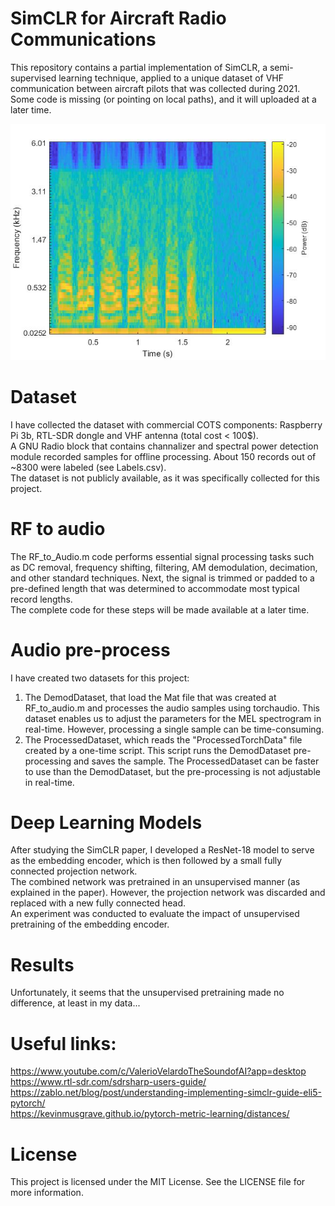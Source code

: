 # SimCLR for Aircraft Radio Communications
This repository contains a partial implementation of SimCLR, a semi-supervised learning technique,
applied to a unique dataset of VHF communication between aircraft pilots that was collected during 2021.  
Some code is missing (or pointing on local paths), and it will uploaded at a later time.

![Mel spectogram of an audio record, transmitted in the VHF band at 2021](https://github.com/zahilaty/FlightVHF/blob/main/Images/MelSpecExample.jpg)

# Dataset
I have collected the dataset with commercial COTS components: Raspberry Pi 3b, RTL-SDR dongle and VHF antenna (total cost < 100$).  
A GNU Radio block that contains channalizer and spectral power detection module recorded samples for offline processing. 
About 150 records out of ~8300 were labeled (see Labels.csv).  
The dataset is not publicly available, as it was specifically collected for this project.

# RF to audio
The RF_to_Audio.m code performs essential signal processing tasks such as DC removal,
frequency shifting, filtering, AM demodulation, decimation, and other standard techniques.
Next, the signal is trimmed or padded to a pre-defined length that was determined to accommodate
most typical record lengths.   
The complete code for these steps will be made available at a later time.

# Audio pre-process
I have created two datasets for this project:  
1) The DemodDataset, that load the Mat file that was created at RF_to_audio.m
and processes the audio samples using torchaudio. This dataset enables us to adjust
the parameters for the MEL spectrogram in real-time. However, processing a single sample
can be time-consuming.  
2) The ProcessedDataset, which reads the "ProcessedTorchData" file created by a one-time script.
This script runs the DemodDataset pre-processing and saves the sample.
The ProcessedDataset can be faster to use than the DemodDataset, 
but the pre-processing is not adjustable in real-time.

# Deep Learning Models
After studying the SimCLR paper, I developed a ResNet-18 model to serve as the embedding encoder,
which is then followed by a small fully connected projection network.  
The combined network was pretrained in an unsupervised manner (as explained in the paper).
However, the projection network was discarded and replaced with a new fully connected head.  
An experiment was conducted to evaluate the impact of unsupervised pretraining of the embedding encoder.

# Results
Unfortunately, it seems that the unsupervised pretraining made no difference,
at least in my data...

# Useful links:
https://www.youtube.com/c/ValerioVelardoTheSoundofAI?app=desktop  
https://www.rtl-sdr.com/sdrsharp-users-guide/  
https://zablo.net/blog/post/understanding-implementing-simclr-guide-eli5-pytorch/  
https://kevinmusgrave.github.io/pytorch-metric-learning/distances/

# License
This project is licensed under the MIT License. See the LICENSE file for more information.
